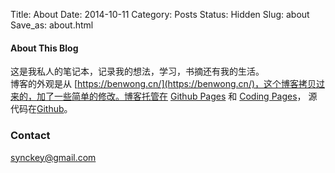 Title: About
Date: 2014-10-11
Category: Posts
Status: Hidden
Slug: about
Save_as: about.html


#### About This Blog

这是我私人的笔记本，记录我的想法，学习，书摘还有我的生活。  
博客的外观是从 [https://benwong.cn/](https://benwong.cn/)，这个博客拷贝过来的，加了一些简单的修改。博客托管在 [Github Pages](https://pages.github.com/) 和
 [Coding Pages](https://coding.net/v2/pages/)， 源代码在[Github](https://github.com/synckey/synckey.github.io)。

### Contact

synckey@gmail.com


<!--
<i class="material-icons">cake</i>
<i class="icon ion-social-tux"></i>
-->

